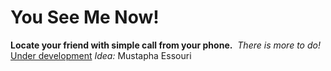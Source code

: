 # You See Me Now!
<b>Locate your friend with simple call from your phone.</b>&nbsp;
<i>There is more to do!</i><br/>
<u>Under development</u>
<i>Idea:</i>&nbsp;Mustapha Essouri
